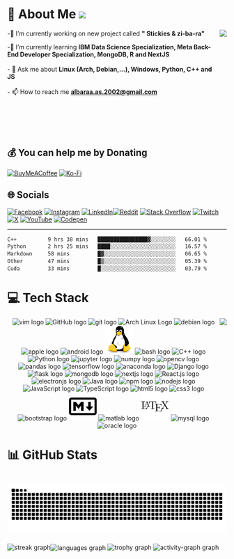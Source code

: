 <!--  <img align="left" height="400" src="https://github.com/chikobara/chikobara/blob/main/08833628.gif?raw=true" /> -->


###

# 💫 About Me [![](https://visitcount.itsvg.in/api?id=chikobara&icon=0&color=12)](https://visitcount.itsvg.in)

-🔭 I’m currently working on new project called **" Stickies & zi-ba-ra"** 
<a href="https://www.credly.com/badges/20535e30-56e7-4e2a-b117-38ef2a0c8ee3/public_url"><img align="right" height="300" src="https://images.credly.com/size/340x340/images/5fc2d535-e716-46c4-881a-f4822b8da0e5/Cognitive_Class_-_What_is_Data_Science.png"></a>

-🌱 I’m currently learning **IBM Data Science Specialization, Meta Back-End Developer Specialization, MongoDB, R and NextJS**<br><br>- 💬 Ask me about **Linux (Arch, Debian,...), Windows, Python, C++ and JS**<br><br>- 📫 How to reach me **<albaraa.as.2002@gmail.com>**


<br><br><br><br>
## 💰 You can help me by Donating

<!--
<img align="right" height="200" src="https://media.giphy.com/media/v1.Y2lkPTc5MGI3NjExeDljemplOTh6djRwMm00Z2hsYTBvNXptMnJsbDdiZ3UyeWc3NXBlZyZlcD12MV9pbnRlcm5hbF9naWZfYnlfaWQmY3Q9Zw/nFLW7PNGgN3lI68rdv/giphy.gif"  />
-->

  [![BuyMeACoffee](https://img.shields.io/badge/Buy%20Me%20a%20Coffee-ffdd00?style=for-the-badge&logo=buy-me-a-coffee&logoColor=black)](https://buymeacoffee.com/chikobara) [![Ko-Fi](https://img.shields.io/badge/Ko--fi-F16061?style=for-the-badge&logo=ko-fi&logoColor=white)](https://ko-fi.com/chikobara)

## 🌐 Socials

[![Facebook](https://img.shields.io/badge/Facebook-%231877F2.svg?logo=Facebook&logoColor=white)](https://facebook.com/albaraa.i.ismael) [![Instagram](https://img.shields.io/badge/Instagram-%23E4405F.svg?logo=Instagram&logoColor=white)](https://instagram.com/its_chikobara) [![LinkedIn](https://img.shields.io/badge/LinkedIn-%230077B5.svg?logo=linkedin&logoColor=white)](https://linkedin.com/in/albaraa-alsmail)[![Reddit](https://img.shields.io/badge/Reddit-%23FF4500.svg?logo=Reddit&logoColor=white)](https://reddit.com/user/chikobara) [![Stack Overflow](https://img.shields.io/badge/-Stackoverflow-FE7A16?logo=stack-overflow&logoColor=white)](https://stackoverflow.com/users/chikobara) [![Twitch](https://img.shields.io/badge/Twitch-%239146FF.svg?logo=Twitch&logoColor=white)](https://twitch.tv/chikobara) [![X](https://img.shields.io/badge/X-black.svg?logo=X&logoColor=white)](https://x.com/chikobara) [![YouTube](https://img.shields.io/badge/YouTube-%23FF0000.svg?logo=YouTube&logoColor=white)](https://youtube.com/@chikobara) [![Codepen](https://img.shields.io/badge/Codepen-000000?style=for-the-badge&logo=codepen&logoColor=white)](https://codepen.io/chikobara)

---
 <!--START_SECTION:waka-->

```txt
C++          9 hrs 38 mins   ████████████████▓░░░░░░░░   66.01 %
Python       2 hrs 25 mins   ████░░░░░░░░░░░░░░░░░░░░░   16.57 %
Markdown     58 mins         █▓░░░░░░░░░░░░░░░░░░░░░░░   06.65 %
Other        47 mins         █▒░░░░░░░░░░░░░░░░░░░░░░░   05.39 %
Cuda         33 mins         █░░░░░░░░░░░░░░░░░░░░░░░░   03.79 %
```

<!--END_SECTION:waka-->
###

# 💻 Tech Stack
<img align="right" height="200" src="https://media.giphy.com/media/v1.Y2lkPTc5MGI3NjExeDljemplOTh6djRwMm00Z2hsYTBvNXptMnJsbDdiZ3UyeWc3NXBlZyZlcD12MV9pbnRlcm5hbF9naWZfYnlfaWQmY3Q9Zw/nFLW7PNGgN3lI68rdv/giphy.gif" />

<div align="center">
  <img src="https://cdn.jsdelivr.net/gh/devicons/devicon/icons/vim/vim-original.svg" height="65" alt="vim logo"  />
  <img src="https://techstack-generator.vercel.app/github-icon.svg" alt="GitHub logo" width="65" height="65">
  <img src="https://cdn.jsdelivr.net/gh/devicons/devicon/icons/git/git-original.svg" height="65" alt="git logo"  />
  <img src="https://cdn.jsdelivr.net/gh/devicons/devicon@latest/icons/archlinux/archlinux-original.svg" height="65" alt="Arch Linux Logo"  />
  <img src="https://cdn.jsdelivr.net/gh/devicons/devicon/icons/debian/debian-original.svg" height="65" alt="debian logo"  />
  <img src="https://cdn.jsdelivr.net/gh/devicons/devicon/icons/apple/apple-original.svg" height="65" alt="apple logo"  />
  <img src="https://cdn.jsdelivr.net/gh/devicons/devicon/icons/android/android-original.svg" height="65" alt="android logo"  />
  <img src="https://raw.githubusercontent.com/devicons/devicon/master/icons/linux/linux-original.svg" height="65" alt="Linux logo"  />
  <img src="https://cdn.jsdelivr.net/gh/devicons/devicon/icons/bash/bash-original.svg" height="65" alt="bash logo"  />
  <img src="https://techstack-generator.vercel.app/cpp-icon.svg" alt="C++ logo" width="65" height="65">
  <img src="https://techstack-generator.vercel.app/python-icon.svg" alt="Python logo" width="65" height="65">
  <img src="https://cdn.jsdelivr.net/gh/devicons/devicon/icons/jupyter/jupyter-original.svg" height="65" alt="jupyter logo"  />
  <img src="https://cdn.jsdelivr.net/gh/devicons/devicon/icons/numpy/numpy-original.svg" height="65" alt="numpy logo"  />
  <img src="https://cdn.jsdelivr.net/gh/devicons/devicon/icons/opencv/opencv-original.svg" height="65" alt="opencv logo"  />
  <img src="https://cdn.jsdelivr.net/gh/devicons/devicon/icons/pandas/pandas-original.svg" height="65" alt="pandas logo"  />
  <img src="https://cdn.jsdelivr.net/gh/devicons/devicon/icons/tensorflow/tensorflow-original.svg" height="65" alt="tensorflow logo"  />
  <img src="https://cdn.jsdelivr.net/gh/devicons/devicon/icons/anaconda/anaconda-original.svg" height="65" alt="anaconda logo"  />
  <img src="https://techstack-generator.vercel.app/django-icon.svg" alt="Django logo" width="65" height="65">
  <img src="https://cdn.jsdelivr.net/gh/devicons/devicon/icons/flask/flask-original.svg" height="65" alt="flask logo"  />
  <img src="https://cdn.jsdelivr.net/gh/devicons/devicon@latest/icons/mongodb/mongodb-plain-wordmark.svg" height="65" alt="mongodb logo" />
  <img src="https://cdn.jsdelivr.net/gh/devicons/devicon@latest/icons/nextjs/nextjs-original-wordmark.svg" height="65" alt="nextjs logo" />
  <img src="https://techstack-generator.vercel.app/react-icon.svg" alt="React.js logo" width="65" height="65">
  <img src="https://cdn.jsdelivr.net/gh/devicons/devicon@latest/icons/electron/electron-original.svg" height="65" alt="electronjs logo" />
  <img src="https://techstack-generator.vercel.app/java-icon.svg" alt="Java logo" width="65" height="65">
  <img src="https://cdn.jsdelivr.net/gh/devicons/devicon/icons/npm/npm-original-wordmark.svg" height="65" alt="npm logo"  />
  <img src="https://cdn.jsdelivr.net/gh/devicons/devicon@latest/icons/nodejs/nodejs-original-wordmark.svg" height="65" alt="nodejs logo"/>
  <img src="https://techstack-generator.vercel.app/js-icon.svg" alt="JavaScript logo" width="65" height="65">
  <img src="https://techstack-generator.vercel.app/ts-icon.svg" alt="TypeScript logo" width="65" height="65">
  <img src="https://cdn.jsdelivr.net/gh/devicons/devicon/icons/html5/html5-original.svg" height="65" alt="html5 logo"  />
  <img src="https://cdn.jsdelivr.net/gh/devicons/devicon/icons/css3/css3-original.svg" height="65" alt="css3 logo"  />
  <img src="https://cdn.jsdelivr.net/gh/devicons/devicon/icons/bootstrap/bootstrap-original.svg" height="65" alt="bootstrap logo"  />
  <img src="https://raw.githubusercontent.com/devicons/devicon/master/icons/markdown/markdown-original.svg" height="65" alt=" markdown logo">
  <img src="https://cdn.jsdelivr.net/gh/devicons/devicon/icons/matlab/matlab-original.svg" height="65" alt="matlab logo"  />
  <img src="https://raw.githubusercontent.com/devicons/devicon/master/icons/latex/latex-original.svg" height="65" alt=" latex logo">
  <img src="https://cdn.jsdelivr.net/gh/devicons/devicon/icons/mysql/mysql-original.svg" height="65" alt="mysql logo"  />
  <img src="https://cdn.jsdelivr.net/gh/devicons/devicon/icons/oracle/oracle-original.svg" height="65" alt="oracle logo"  />
  
</div>

# 📊 GitHub Stats

###

<br clear="both">
<img src="https://raw.githubusercontent.com/chikobara/chikobara/output/snake.svg" alt="Snake animation" />

###

  <img align="left" src="https://streak-stats.demolab.com?user=chikobara&locale=en&mode=daily&theme=nord&hide_border=false&border_radius=5&order=3" height="150" alt="streak graph"  />
  <img align="center"  src="https://github-readme-stats.vercel.app/api/top-langs?username=chikobara&locale=en&hide_title=false&layout=compact&card_width=320&langs_count=5&theme=nord&hide_border=false&order=2" height="150" alt="languages graph"  />
  <img src="https://github-profile-trophy.vercel.app?username=chikobara&theme=nord&column=-1&row=1&margin-w=8&margin-h=8&no-bg=false&no-frame=false&order=4" height="150" alt="trophy graph"  />
  <img src="https://github-readme-activity-graph.vercel.app/graph?username=chikobara&radius=16&theme=nord&area=true&order=5" height="300" alt="activity-graph graph"  />
</div>

